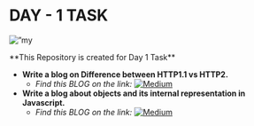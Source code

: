 # **DAY - 1 TASK**
<p align=”center”>
<img src=”https://miro.medium.com/v2/resize:fit:1100/format:webp/1*xeTlmunl2AIdGfA2aOkO1w.png" alt=”my banner”>
</p>
**This Repository is created for Day 1 Task**


+ **Write a blog on Difference between HTTP1.1 vs HTTP2.**
    + *Find this BLOG on the link:*  [![Medium](https://img.shields.io/badge/Medium-12100E?style=for-the-badge&logo=medium&logoColor=white)](https://medium.com/@rharshva/difference-between-http1-1-vs-http2-ba724ca2a7cb) 
+ **Write a blog about objects and its internal representation in Javascript.** 
    + *Find this BLOG on the link:* [![Medium](https://img.shields.io/badge/Medium-12100E?style=for-the-badge&logo=medium&logoColor=white)](https://medium.com/@rharshva/objects-and-its-internal-representation-in-javascript-e8a7f6a70cb6)
    